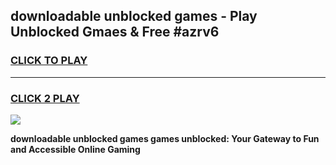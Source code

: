 
## downloadable unblocked games - Play Unblocked Gmaes & Free #azrv6
<h3>
<a href="https://news.freeplayer.one?title=downloadable_unblocked_games&ref=03M">CLICK TO PLAY</a></h3>
<hr>

<h3>
<a href="https://news.freeplayer.one?title=downloadable_unblocked_games&ref=03M">CLICK 2 PLAY</a>
  
</h3>

<a href="https://news.freeplayer.one?title=downloadable_unblocked_games&ref=03M"><img src="https://clearcache.store/games.png"></a>


**downloadable unblocked games games unblocked: Your Gateway to Fun and Accessible Online Gaming**
